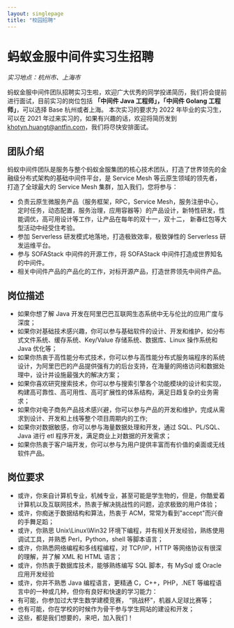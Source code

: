 ```yaml
---
layout: singlepage
title: "校园招聘"
---
```

# 蚂蚁金服中间件实习生招聘

*实习地点：杭州市、上海市*

蚂蚁金服中间件团队招聘实习生啦，欢迎广大优秀的同学投递简历，我们将会提前进行面试，目前实习的岗位包括 **「中间件 Java 工程师」，「中间件 Golang 工程师」**，可以选择 Base 杭州或者上海。
本次实习的要求为 2022 年毕业的实习生，可以在 2021 年过来实习的，如果有兴趣的话，欢迎将简历发到 khotyn.huangt@antfin.com，我们将尽快安排面试。

## 团队介绍

蚂蚁中间件团队是服务与整个蚂蚁金服集团的核心技术团队，打造了世界领先的金融级分布式架构的基础中间件平台，是 Service Mesh 等云原生领域的领先者，打造了全球最大的 Service Mesh 集群，加入我们，您将参与：

- 负责云原生微服务产品（服务框架，RPC，Service Mesh，服务注册中心，定时任务，动态配置，服务治理，应用容器等）的产品设计，新特性研发，性能调优，高可用设计等工作，让产品在每年的双十一，双十二， 新春红包等大型活动中经受住考验。
- 参加 Serverless 研发模式地落地，打造极致效率，极致弹性的 Serverless 研发运维平台。
- 参与 SOFAStack 中间件的开源工作，将 SOFAStack 中间件打造成世界知名的中间件。
- 相关中间件产品的产品化的工作，对标开源产品，打造世界领先中间件产品。

## 岗位描述

- 如果你想了解 Java 开发在阿里巴巴互联网生态系统中无与伦比的应用广度与深度；
- 如果你对基础技术感兴趣，你可以参与基础软件的设计、开发和维护，如分布式文件系统、缓存系统、Key/Value 存储系统、数据库、Linux 操作系统和 Java 优化等；
- 如果你热衷于高性能分布式技术，你可以参与高性能分布式服务端程序的系统设计，为阿里巴巴的产品提供强有力的后台支持，在海量的网络访问和数据处理中，设计并设施最强大的解决方案；
- 如果你喜欢研究搜索技术，你可以参与搜索引擎各个功能模块的设计和实现，构建高可靠性、高可用性、高可扩展性的体系结构，满足日趋复杂的业务需求；
- 如果你对电子商务产品技术感兴避，你可以参与产品的开发和维护，完成从需求到设计、开发和上线等整个项目周期内的工作;
- 如果你对数据敏感，你可以参与海量数据处理和开发，通过 SQL、PL/SQL、Java 进行 etl 程序开发，满足商业上对数据的开发需求；
- 如果你热衷于客户端开发，你可以参与为用户提供丰富而有价值的桌面或无线软件产品。

## 岗位要求

- 或许，你来自计算机专业，机械专业，甚至可能是学生物的，但是，你酷爱着计算机以及互联网技术，热衷于解决挑战性的问题，迫求极致的用户体验；
- 或许，你痴迷于数据结构和算法，热衷于 ACM，常常为看到"accept"而兴奋的手舞足蹈；
- 或许，你熟思 Unix\Linux\Win32 环境下编程，并有相关开发经验，熟练使用调试工具，并熟悉 Perl，Python，shell 等脚本语言；
- 或许，你熟悉网络编程和多线程编程，对 TCP/IP，HTTP 等网络协议有很深的理解，并了解 XML 和 HTML 语言；
- 或许，你热衷于数据库技术，能够熟练编写 SQL 脚本，有 MySql 或 Oracle 应用开发经验
- 或许，你并不熟悉 Java 编程语言，更精通 C，C++，PHP，.NET 等编程语言中的一种或几种，但你有良好和快速的学习能力：
- 有可能，你参加过大学生数学建模竞赛， “挑战杯”，机器人足球比赛等；
- 也有可能，你在学校的时候作为骨干参与学生网站的建设和开发；
- 这些，都是我们想要的，来吧，加入我们！
